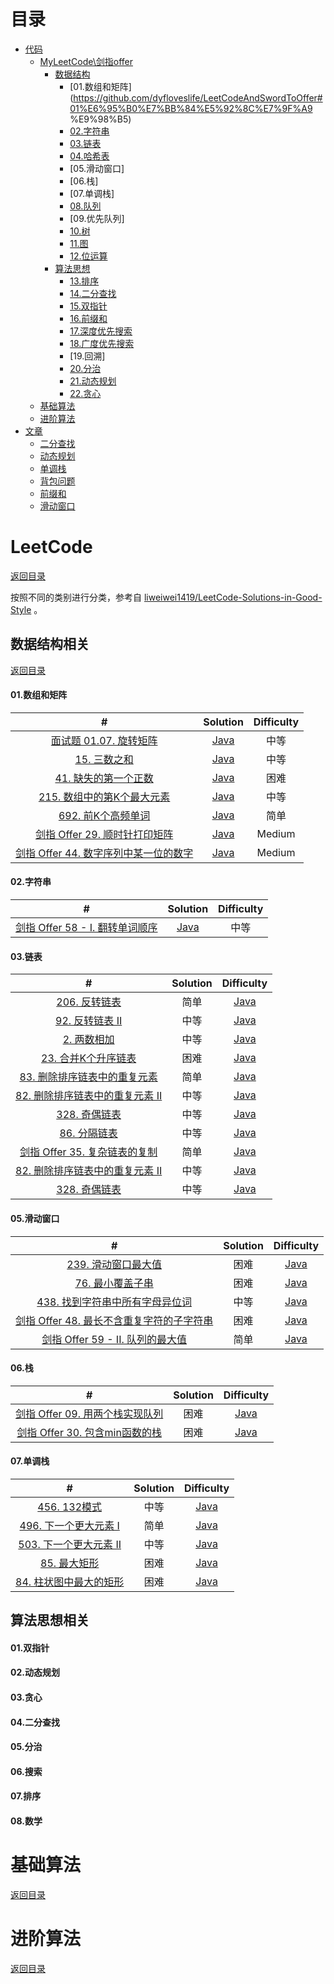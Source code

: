 # 目录
- [代码]()
    - [MyLeetCode\剑指offer](https://github.com/dyfloveslife/LeetCodeAndSwordToOffer#leetcode)
        - [数据结构](https://github.com/dyfloveslife/LeetCodeAndSwordToOffer#%E6%95%B0%E6%8D%AE%E7%BB%93%E6%9E%84%E7%9B%B8%E5%85%B3)
            - [01.数组和矩阵](https://github.com/dyfloveslife/LeetCodeAndSwordToOffer#01%E6%95%B0%E7%BB%84%E5%92%8C%E7%9F%A9
            %E9%98%B5)
            - [02.字符串](https://github.com/dyfloveslife/LeetCodeAndSwordToOffer#02%E5%AD%97%E7%AC%A6%E4%B8%B2)
            - [03.链表](https://github.com/dyfloveslife/LeetCodeAndSwordToOffer#08%E9%93%BE%E8%A1%A8)
            - [04.哈希表](https://github.com/dyfloveslife/LeetCodeAndSwordToOffer#04%E5%93%88%E5%B8%8C%E8%A1%A8)
            - [05.滑动窗口]
            - [06.栈]
            - [07.单调栈]
            - [08.队列](https://github.com/dyfloveslife/LeetCodeAndSwordToOffer#05%E6%A0%88%E5%92%8C%E9%98%9F%E5%88%97)
            - [09.优先队列]
            - [10.树](https://github.com/dyfloveslife/LeetCodeAndSwordToOffer#03%E6%A0%91)
            - [11.图](https://github.com/dyfloveslife/LeetCodeAndSwordToOffer#06%E5%9B%BE)
            - [12.位运算](https://github.com/dyfloveslife/LeetCodeAndSwordToOffer#07%E4%BD%8D%E8%BF%90%E7%AE%97)
        - [算法思想](https://github.com/dyfloveslife/LeetCodeAndSwordToOffer#%E7%AE%97%E6%B3%95%E6%80%9D%E6%83%B3%E7%9B%B8%E5%85%B3)
            - [13.排序](https://github.com/dyfloveslife/LeetCodeAndSwordToOffer#07%E6%8E%92%E5%BA%8F)
            - [14.二分查找](https://github.com/dyfloveslife/LeetCodeAndSwordToOffer#04%E4%BA%8C%E5%88%86%E6%9F%A5%E6%89%BE)
            - [15.双指针](https://github.com/dyfloveslife/LeetCodeAndSwordToOffer#01%E5%8F%8C%E6%8C%87%E9%92%88)
            - [16.前缀和]()
            - [17.深度优先搜索]()
            - [18.广度优先搜索]()
            - [19.回溯]
            - [20.分治](https://github.com/dyfloveslife/LeetCodeAndSwordToOffer#05%E5%88%86%E6%B2%BB)
            - [21.动态规划](https://github.com/dyfloveslife/LeetCodeAndSwordToOffer#02%E5%8A%A8%E6%80%81%E8%A7%84%E5%88%92)
            - [22.贪心](https://github.com/dyfloveslife/LeetCodeAndSwordToOffer#03%E8%B4%AA%E5%BF%83)      
    - [基础算法](https://github.com/dyfloveslife/LeetCodeAndSwordToOffer#%E5%9F%BA%E7%A1%80%E7%AE%97%E6%B3%95)
    - [进阶算法](https://github.com/dyfloveslife/LeetCodeAndSwordToOffer#%E8%BF%9B%E9%98%B6%E7%AE%97%E6%B3%95)
- [文章]()
    - [二分查找]()
    - [动态规划]()
    - [单调栈]()
    - [背包问题]()
    - [前缀和]()
    - [滑动窗口]()
    
# LeetCode
[返回目录](https://github.com/dyfloveslife/LeetCodeAndSwordToOffer#%E7%9B%AE%E5%BD%95)

按照不同的类别进行分类，参考自 [liweiwei1419/LeetCode-Solutions-in-Good-Style](https://github.com/liweiwei1419/LeetCode-Solutions-in-Good-Style) 。
## 数据结构相关
[返回目录](https://github.com/dyfloveslife/LeetCodeAndSwordToOffer#%E7%9B%AE%E5%BD%95)

#### 01.数组和矩阵

| # |   Solution | Difficulty |
| :--------------------: | :--------------: | :-------------: |
|   [面试题 01.07. 旋转矩阵](https://leetcode-cn.com/problems/rotate-matrix-lcci/)   | [Java](https://github.com/dyfloveslife/LeetCodeAndSwordToOffer/blob/master/src/LeetCodeSolution/DataStructure/_01_ArrayAndMatrix/_4_MedianOfTwoSortedArrays/Solution.java) |      中等       |
|   [15. 三数之和](https://leetcode-cn.com/problems/3sum/)   | [Java](https://github.com/dyfloveslife/LeetCodeAndSwordToOffer/blob/master/src/LeetCodeSolution/DataStructure/_01_ArrayAndMatrix/_4_MedianOfTwoSortedArrays/Solution.java) |      中等       |
|   [41. 缺失的第一个正数](https://leetcode-cn.com/problems/first-missing-positive/)   | [Java](https://github.com/dyfloveslife/LeetCodeAndSwordToOffer/blob/master/src/LeetCodeSolution/DataStructure/_01_ArrayAndMatrix/_4_MedianOfTwoSortedArrays/Solution.java) |      困难       |
|   [215. 数组中的第K个最大元素](https://leetcode-cn.com/problems/kth-largest-element-in-an-array/)   | [Java](https://github.com/dyfloveslife/LeetCodeAndSwordToOffer/blob/master/src/LeetCodeSolution/DataStructure/_01_ArrayAndMatrix/_4_MedianOfTwoSortedArrays/Solution.java) |      中等       |
|   [692. 前K个高频单词](https://leetcode-cn.com/problems/top-k-frequent-words/)   | [Java](https://github.com/dyfloveslife/LeetCodeAndSwordToOffer/blob/master/src/LeetCodeSolution/DataStructure/_01_ArrayAndMatrix/_4_MedianOfTwoSortedArrays/Solution.java) |      简单       |
|   [剑指 Offer 29. 顺时针打印矩阵](https://leetcode-cn.com/problems/shun-shi-zhen-da-yin-ju-zhen-lcof/)   | [Java](https://github.com/dyfloveslife/LeetCodeAndSwordToOffer/blob/master/src/LeetCodeSolution/DataStructure/_01_ArrayAndMatrix/_4_MedianOfTwoSortedArrays/Solution.java) |      Medium       |
|   [剑指 Offer 44. 数字序列中某一位的数字](https://leetcode-cn.com/problems/shu-zi-xu-lie-zhong-mou-yi-wei-de-shu-zi-lcof/)   | [Java](https://github.com/dyfloveslife/LeetCodeAndSwordToOffer/blob/master/src/LeetCodeSolution/DataStructure/_01_ArrayAndMatrix/_4_MedianOfTwoSortedArrays/Solution.java) |      Medium       |



#### 02.字符串

| # |   Solution | Difficulty |
| :--------------------: | :--------------: | :-------------: |
|   [剑指 Offer 58 - I. 翻转单词顺序](https://leetcode-cn.com/problems/fan-zhuan-dan-ci-shun-xu-lcof/)   | [Java](https://github.com/dyfloveslife/LeetCodeAndSwordToOffer/blob/master/src/LeetCodeSolution/DataStructure/_01_ArrayAndMatrix/_4_MedianOfTwoSortedArrays/Solution.java) |      中等       |



#### 03.链表

| # |   Solution | Difficulty |
| :--------------------: | :--------------: | :-------------: |
|   [206. 反转链表](https://leetcode-cn.com/problems/reverse-linked-list/)   |      简单       | [Java](https://github.com/dyfloveslife/LeetCodeAndSwordToOffer/blob/master/src/LeetCodeSolution/DataStructure/_01_ArrayAndMatrix/_4_MedianOfTwoSortedArrays/Solution.java) |
|   [92. 反转链表 II](https://leetcode-cn.com/problems/fan-zhuan-lian-biao-lcof/)   |      中等       | [Java](https://github.com/dyfloveslife/LeetCodeAndSwordToOffer/blob/master/src/LeetCodeSolution/DataStructure/_01_ArrayAndMatrix/_4_MedianOfTwoSortedArrays/Solution.java) |
|   [2. 两数相加](https://leetcode-cn.com/problems/add-two-numbers/)   |      中等       | [Java](https://github.com/dyfloveslife/LeetCodeAndSwordToOffer/blob/master/src/LeetCodeSolution/DataStructure/_01_ArrayAndMatrix/_4_MedianOfTwoSortedArrays/Solution.java) |
|   [23. 合并K个升序链表](https://leetcode-cn.com/problems/merge-k-sorted-lists/)   |      困难       | [Java](https://github.com/dyfloveslife/LeetCodeAndSwordToOffer/blob/master/src/LeetCodeSolution/DataStructure/_01_ArrayAndMatrix/_4_MedianOfTwoSortedArrays/Solution.java) |
|   [83. 删除排序链表中的重复元素](https://leetcode-cn.com/problems/remove-duplicates-from-sorted-list/)   |      简单       | [Java](https://github.com/dyfloveslife/LeetCodeAndSwordToOffer/blob/master/src/LeetCodeSolution/DataStructure/_01_ArrayAndMatrix/_4_MedianOfTwoSortedArrays/Solution.java) |
|   [82. 删除排序链表中的重复元素 II](https://leetcode-cn.com/problems/remove-duplicates-from-sorted-list-ii/)   |      中等       | [Java](https://github.com/dyfloveslife/LeetCodeAndSwordToOffer/blob/master/src/LeetCodeSolution/DataStructure/_01_ArrayAndMatrix/_4_MedianOfTwoSortedArrays/Solution.java) |
|   [328. 奇偶链表](https://leetcode-cn.com/problems/odd-even-linked-list/)   |      中等       | [Java](https://github.com/dyfloveslife/LeetCodeAndSwordToOffer/blob/master/src/LeetCodeSolution/DataStructure/_01_ArrayAndMatrix/_4_MedianOfTwoSortedArrays/Solution.java) |
|   [86. 分隔链表](https://leetcode-cn.com/problems/partition-list/)   |      中等       | [Java](https://github.com/dyfloveslife/LeetCodeAndSwordToOffer/blob/master/src/LeetCodeSolution/DataStructure/_01_ArrayAndMatrix/_4_MedianOfTwoSortedArrays/Solution.java) |
|   [剑指 Offer 35. 复杂链表的复制](https://leetcode-cn.com/problems/fu-za-lian-biao-de-fu-zhi-lcof/)   |      简单       | [Java](https://github.com/dyfloveslife/LeetCodeAndSwordToOffer/blob/master/src/LeetCodeSolution/DataStructure/_01_ArrayAndMatrix/_4_MedianOfTwoSortedArrays/Solution.java) |
|   [82. 删除排序链表中的重复元素 II](https://leetcode-cn.com/problems/remove-duplicates-from-sorted-list-ii/)   |      中等       | [Java](https://github.com/dyfloveslife/LeetCodeAndSwordToOffer/blob/master/src/LeetCodeSolution/DataStructure/_01_ArrayAndMatrix/_4_MedianOfTwoSortedArrays/Solution.java) |
|   [328. 奇偶链表](https://leetcode-cn.com/problems/odd-even-linked-list/)   |      中等       | [Java](https://github.com/dyfloveslife/LeetCodeAndSwordToOffer/blob/master/src/LeetCodeSolution/DataStructure/_01_ArrayAndMatrix/_4_MedianOfTwoSortedArrays/Solution.java) |




#### 05.滑动窗口

| # |   Solution | Difficulty |
| :--------------------: | :--------------: | :-------------: |
|   [239. 滑动窗口最大值](https://leetcode-cn.com/problems/sliding-window-maximum/)   |      困难       | [Java](https://github.com/dyfloveslife/LeetCodeAndSwordToOffer/blob/master/src/LeetCodeSolution/DataStructure/_01_ArrayAndMatrix/_4_MedianOfTwoSortedArrays/Solution.java) |
|   [76. 最小覆盖子串](https://leetcode-cn.com/problems/minimum-window-substring/)   |      困难       | [Java](https://github.com/dyfloveslife/LeetCodeAndSwordToOffer/blob/master/src/LeetCodeSolution/DataStructure/_01_ArrayAndMatrix/_4_MedianOfTwoSortedArrays/Solution.java) |
|   [438. 找到字符串中所有字母异位词](https://leetcode-cn.com/problems/find-all-anagrams-in-a-string/)   |      中等       | [Java](https://github.com/dyfloveslife/LeetCodeAndSwordToOffer/blob/master/src/LeetCodeSolution/DataStructure/_01_ArrayAndMatrix/_4_MedianOfTwoSortedArrays/Solution.java) |
|   [剑指 Offer 48. 最长不含重复字符的子字符串](https://leetcode-cn.com/problems/zui-chang-bu-han-zhong-fu-zi-fu-de-zi-zi-fu-chuan-lcof/)   |      困难       | [Java](https://github.com/dyfloveslife/LeetCodeAndSwordToOffer/blob/master/src/LeetCodeSolution/DataStructure/_01_ArrayAndMatrix/_4_MedianOfTwoSortedArrays/Solution.java) |
|   [剑指 Offer 59 - II. 队列的最大值](https://leetcode-cn.com/problems/dui-lie-de-zui-da-zhi-lcof/)   |      简单       | [Java](https://github.com/dyfloveslife/LeetCodeAndSwordToOffer/blob/master/src/LeetCodeSolution/DataStructure/_01_ArrayAndMatrix/_4_MedianOfTwoSortedArrays/Solution.java) |




#### 06.栈

| # |   Solution | Difficulty |
| :--------------------: | :--------------: | :-------------: |
|   [剑指 Offer 09. 用两个栈实现队列](https://leetcode-cn.com/problems/yong-liang-ge-zhan-shi-xian-dui-lie-lcof/)   |      困难       | [Java](https://github.com/dyfloveslife/LeetCodeAndSwordToOffer/blob/master/src/LeetCodeSolution/DataStructure/_01_ArrayAndMatrix/_4_MedianOfTwoSortedArrays/Solution.java) |
|   [剑指 Offer 30. 包含min函数的栈](https://leetcode-cn.com/problems/bao-han-minhan-shu-de-zhan-lcof/)   |      困难       | [Java](https://github.com/dyfloveslife/LeetCodeAndSwordToOffer/blob/master/src/LeetCodeSolution/DataStructure/_01_ArrayAndMatrix/_4_MedianOfTwoSortedArrays/Solution.java) |




#### 07.单调栈

| # |   Solution | Difficulty |
| :--------------------: | :--------------: | :-------------: |
|   [456. 132模式](https://leetcode-cn.com/problems/132-pattern/)   |      中等       | [Java](https://github.com/dyfloveslife/LeetCodeAndSwordToOffer/blob/master/src/LeetCodeSolution/DataStructure/_01_ArrayAndMatrix/_4_MedianOfTwoSortedArrays/Solution.java) |
|   [496. 下一个更大元素 I](https://leetcode-cn.com/problems/next-greater-element-i/)   |      简单       | [Java](https://github.com/dyfloveslife/LeetCodeAndSwordToOffer/blob/master/src/LeetCodeSolution/DataStructure/_01_ArrayAndMatrix/_4_MedianOfTwoSortedArrays/Solution.java) |
|   [503. 下一个更大元素 II](https://leetcode-cn.com/problems/next-greater-element-ii/)   |      中等       | [Java](https://github.com/dyfloveslife/LeetCodeAndSwordToOffer/blob/master/src/LeetCodeSolution/DataStructure/_01_ArrayAndMatrix/_4_MedianOfTwoSortedArrays/Solution.java) |
|   [85. 最大矩形](https://leetcode-cn.com/problems/maximal-rectangle/)   |      困难       | [Java](https://github.com/dyfloveslife/LeetCodeAndSwordToOffer/blob/master/src/LeetCodeSolution/DataStructure/_01_ArrayAndMatrix/_4_MedianOfTwoSortedArrays/Solution.java) |
|   [84. 柱状图中最大的矩形](https://leetcode-cn.com/problems/largest-rectangle-in-histogram/)   |      困难       | [Java](https://github.com/dyfloveslife/LeetCodeAndSwordToOffer/blob/master/src/LeetCodeSolution/DataStructure/_01_ArrayAndMatrix/_4_MedianOfTwoSortedArrays/Solution.java) |




## 算法思想相关

#### 01.双指针



#### 02.动态规划 


#### 03.贪心



#### 04.二分查找


#### 05.分治



#### 06.搜索



#### 07.排序



#### 08.数学




 # 基础算法
 [返回目录](https://github.com/dyfloveslife/LeetCodeAndSwordToOffer#%E7%9B%AE%E5%BD%95)
 

 # 进阶算法
 [返回目录](https://github.com/dyfloveslife/LeetCodeAndSwordToOffer#%E7%9B%AE%E5%BD%95)
 